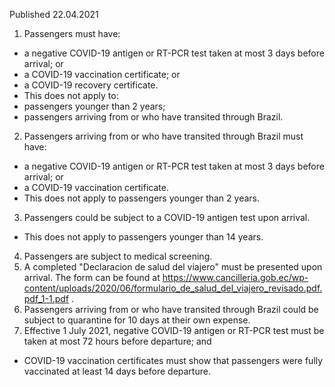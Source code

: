 Published 22.04.2021
1. Passengers must have:
- a negative COVID-19 antigen or RT-PCR test taken at most 3 days before arrival; or
- a COVID-19 vaccination certificate; or
- a COVID-19 recovery certificate.
- This does not apply to:
- passengers younger than 2 years;
- passengers arriving from or who have transited through Brazil.
2. Passengers arriving from or who have transited through Brazil must have:
- a negative COVID-19 antigen or RT-PCR test taken at most 3 days before arrival; or
- a COVID-19 vaccination certificate.
- This does not apply to passengers younger than 2 years.
3. Passengers could be subject to a COVID-19 antigen test upon arrival.
- This does not apply to passengers younger than 14 years.
4. Passengers are subject to medical screening.
5. A completed "Declaracion de salud del viajero" must be presented upon arrival. The form can be found at <a href="https://www.cancilleria.gob.ec/wp-content/uploads/2020/06/formulario_de_salud_del_viajero_revisado.pdf.pdf_1-1.pdf">https://www.cancilleria.gob.ec/wp-content/uploads/2020/06/formulario_de_salud_del_viajero_revisado.pdf.pdf_1-1.pdf</a> .
6. Passengers arriving from or who have transited through Brazil could be subject to quarantine for 10 days at their own expense.
7. Effective 1 July 2021, negative COVID-19 antigen or RT-PCR test must be taken at most 72 hours before departure; and
 - COVID-19 vaccination certificates must show that passengers were fully vaccinated at least 14 days before departure.

